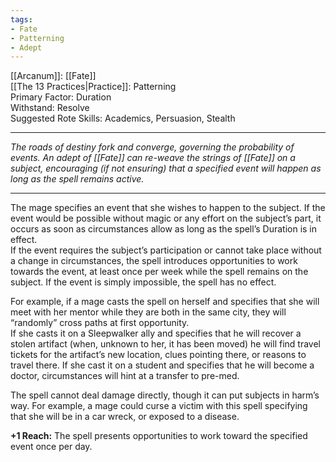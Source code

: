 ```yaml
---
tags:
- Fate
- Patterning
- Adept
---
```


[[Arcanum]]: [[Fate]]\
[[The 13 Practices|Practice]]: Patterning\
Primary Factor: Duration\
Withstand: Resolve\
Suggested Rote Skills: Academics, Persuasion, Stealth

---

_The roads of destiny fork and converge, governing the probability of events. An adept of [[Fate]] can re-weave the strings of [[Fate]] on a subject, encouraging (if not ensuring) that a specified event will happen as long as the spell remains active._

---

The mage specifies an event that she wishes to happen to the subject. If the event would be possible without magic or any effort on the subject’s part, it occurs as soon as circumstances allow as long as the spell’s Duration is in effect.\
If the event requires the subject’s participation or cannot take place without a change in circumstances, the spell introduces opportunities to work towards the event, at least once per week while the spell remains on the subject. If the event is simply impossible, the spell has no effect.

For example, if a mage casts the spell on herself and specifies that she will meet with her mentor while they are both in the same city, they will “randomly” cross paths at first opportunity.\
If she casts it on a Sleepwalker ally and specifies that he will recover a stolen artifact (when, unknown to her, it has been moved) he will find travel tickets for the artifact’s new location, clues pointing there, or reasons to travel there. If she cast it on a student and specifies that he will become a doctor, circumstances will hint at a transfer to pre-med.

The spell cannot deal damage directly, though it can put subjects in harm’s way. For example, a mage could curse a victim with this spell specifying that she will be in a car wreck, or exposed to a disease.

**+1 Reach:** The spell presents opportunities to work toward the specified event once per day.